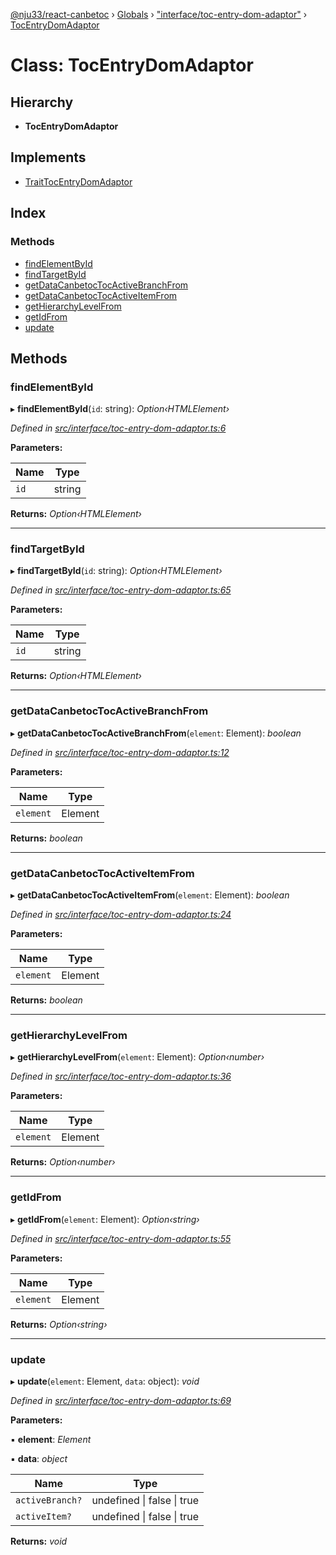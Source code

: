 [@nju33/react-canbetoc](../README.md) › [Globals](../globals.md) › ["interface/toc-entry-dom-adaptor"](../modules/_interface_toc_entry_dom_adaptor_.md) › [TocEntryDomAdaptor](_interface_toc_entry_dom_adaptor_.tocentrydomadaptor.md)

# Class: TocEntryDomAdaptor

## Hierarchy

* **TocEntryDomAdaptor**

## Implements

* [TraitTocEntryDomAdaptor](../interfaces/_entities_toc_entry_dom_adaptor_.traittocentrydomadaptor.md)

## Index

### Methods

* [findElementById](_interface_toc_entry_dom_adaptor_.tocentrydomadaptor.md#findelementbyid)
* [findTargetById](_interface_toc_entry_dom_adaptor_.tocentrydomadaptor.md#findtargetbyid)
* [getDataCanbetocTocActiveBranchFrom](_interface_toc_entry_dom_adaptor_.tocentrydomadaptor.md#getdatacanbetoctocactivebranchfrom)
* [getDataCanbetocTocActiveItemFrom](_interface_toc_entry_dom_adaptor_.tocentrydomadaptor.md#getdatacanbetoctocactiveitemfrom)
* [getHierarchyLevelFrom](_interface_toc_entry_dom_adaptor_.tocentrydomadaptor.md#gethierarchylevelfrom)
* [getIdFrom](_interface_toc_entry_dom_adaptor_.tocentrydomadaptor.md#getidfrom)
* [update](_interface_toc_entry_dom_adaptor_.tocentrydomadaptor.md#update)

## Methods

###  findElementById

▸ **findElementById**(`id`: string): *Option‹HTMLElement›*

*Defined in [src/interface/toc-entry-dom-adaptor.ts:6](https://github.com/nju33/react-canbetoc/blob/ee204cb/src/interface/toc-entry-dom-adaptor.ts#L6)*

**Parameters:**

Name | Type |
------ | ------ |
`id` | string |

**Returns:** *Option‹HTMLElement›*

___

###  findTargetById

▸ **findTargetById**(`id`: string): *Option‹HTMLElement›*

*Defined in [src/interface/toc-entry-dom-adaptor.ts:65](https://github.com/nju33/react-canbetoc/blob/ee204cb/src/interface/toc-entry-dom-adaptor.ts#L65)*

**Parameters:**

Name | Type |
------ | ------ |
`id` | string |

**Returns:** *Option‹HTMLElement›*

___

###  getDataCanbetocTocActiveBranchFrom

▸ **getDataCanbetocTocActiveBranchFrom**(`element`: Element): *boolean*

*Defined in [src/interface/toc-entry-dom-adaptor.ts:12](https://github.com/nju33/react-canbetoc/blob/ee204cb/src/interface/toc-entry-dom-adaptor.ts#L12)*

**Parameters:**

Name | Type |
------ | ------ |
`element` | Element |

**Returns:** *boolean*

___

###  getDataCanbetocTocActiveItemFrom

▸ **getDataCanbetocTocActiveItemFrom**(`element`: Element): *boolean*

*Defined in [src/interface/toc-entry-dom-adaptor.ts:24](https://github.com/nju33/react-canbetoc/blob/ee204cb/src/interface/toc-entry-dom-adaptor.ts#L24)*

**Parameters:**

Name | Type |
------ | ------ |
`element` | Element |

**Returns:** *boolean*

___

###  getHierarchyLevelFrom

▸ **getHierarchyLevelFrom**(`element`: Element): *Option‹number›*

*Defined in [src/interface/toc-entry-dom-adaptor.ts:36](https://github.com/nju33/react-canbetoc/blob/ee204cb/src/interface/toc-entry-dom-adaptor.ts#L36)*

**Parameters:**

Name | Type |
------ | ------ |
`element` | Element |

**Returns:** *Option‹number›*

___

###  getIdFrom

▸ **getIdFrom**(`element`: Element): *Option‹string›*

*Defined in [src/interface/toc-entry-dom-adaptor.ts:55](https://github.com/nju33/react-canbetoc/blob/ee204cb/src/interface/toc-entry-dom-adaptor.ts#L55)*

**Parameters:**

Name | Type |
------ | ------ |
`element` | Element |

**Returns:** *Option‹string›*

___

###  update

▸ **update**(`element`: Element, `data`: object): *void*

*Defined in [src/interface/toc-entry-dom-adaptor.ts:69](https://github.com/nju33/react-canbetoc/blob/ee204cb/src/interface/toc-entry-dom-adaptor.ts#L69)*

**Parameters:**

▪ **element**: *Element*

▪ **data**: *object*

Name | Type |
------ | ------ |
`activeBranch?` | undefined &#124; false &#124; true |
`activeItem?` | undefined &#124; false &#124; true |

**Returns:** *void*
